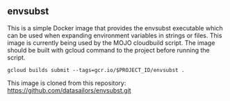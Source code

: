 ## envsubst

This is a simple Docker image that provides the envsubst executable which can be used when expanding environment variables in strings or files.
This image is currently being used by the MOJO cloudbuild script. The image should be built with gcloud command to the project before running the script.

```
gcloud builds submit --tags=gcr.io/$PROJECT_ID/envsubst .
```

This image is cloned from this repository: https://github.com/datasailors/envsubst.git


